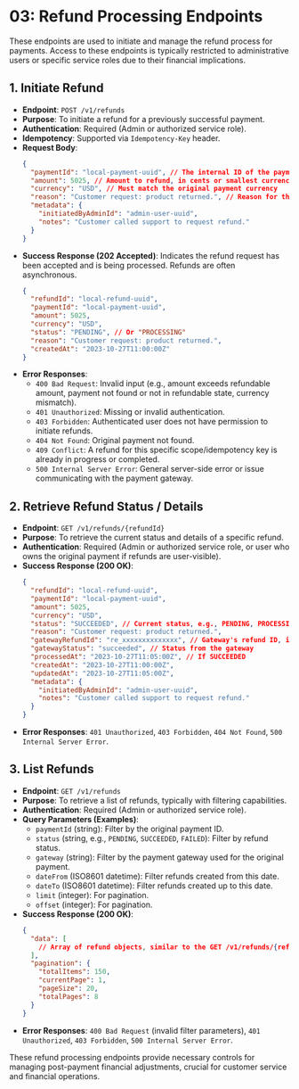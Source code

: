 # 03: Refund Processing Endpoints

These endpoints are used to initiate and manage the refund process for payments. Access to these endpoints is typically restricted to administrative users or specific service roles due to their financial implications.

## 1. Initiate Refund

*   **Endpoint**: `POST /v1/refunds`
*   **Purpose**: To initiate a refund for a previously successful payment.
*   **Authentication**: Required (Admin or authorized service role).
*   **Idempotency**: Supported via `Idempotency-Key` header.
*   **Request Body**:
    ```json
    {
      "paymentId": "local-payment-uuid", // The internal ID of the payment to be refunded
      "amount": 5025, // Amount to refund, in cents or smallest currency unit. Can be partial or full.
      "currency": "USD", // Must match the original payment currency
      "reason": "Customer request: product returned.", // Reason for the refund
      "metadata": {
        "initiatedByAdminId": "admin-user-uuid",
        "notes": "Customer called support to request refund."
      }
    }
    ```
*   **Success Response (202 Accepted)**: Indicates the refund request has been accepted and is being processed. Refunds are often asynchronous.
    ```json
    {
      "refundId": "local-refund-uuid",
      "paymentId": "local-payment-uuid",
      "amount": 5025,
      "currency": "USD",
      "status": "PENDING", // Or "PROCESSING"
      "reason": "Customer request: product returned.",
      "createdAt": "2023-10-27T11:00:00Z"
    }
    ```
*   **Error Responses**:
    *   `400 Bad Request`: Invalid input (e.g., amount exceeds refundable amount, payment not found or not in refundable state, currency mismatch).
    *   `401 Unauthorized`: Missing or invalid authentication.
    *   `403 Forbidden`: Authenticated user does not have permission to initiate refunds.
    *   `404 Not Found`: Original payment not found.
    *   `409 Conflict`: A refund for this specific scope/idempotency key is already in progress or completed.
    *   `500 Internal Server Error`: General server-side error or issue communicating with the payment gateway.

## 2. Retrieve Refund Status / Details

*   **Endpoint**: `GET /v1/refunds/{refundId}`
*   **Purpose**: To retrieve the current status and details of a specific refund.
*   **Authentication**: Required (Admin or authorized service role, or user who owns the original payment if refunds are user-visible).
*   **Success Response (200 OK)**:
    ```json
    {
      "refundId": "local-refund-uuid",
      "paymentId": "local-payment-uuid",
      "amount": 5025,
      "currency": "USD",
      "status": "SUCCEEDED", // Current status, e.g., PENDING, PROCESSING, SUCCEEDED, FAILED
      "reason": "Customer request: product returned.",
      "gatewayRefundId": "re_xxxxxxxxxxxxxx", // Gateway's refund ID, if available
      "gatewayStatus": "succeeded", // Status from the gateway
      "processedAt": "2023-10-27T11:05:00Z", // If SUCCEEDED
      "createdAt": "2023-10-27T11:00:00Z",
      "updatedAt": "2023-10-27T11:05:00Z",
      "metadata": {
        "initiatedByAdminId": "admin-user-uuid",
        "notes": "Customer called support to request refund."
      }
    }
    ```
*   **Error Responses**: `401 Unauthorized`, `403 Forbidden`, `404 Not Found`, `500 Internal Server Error`.

## 3. List Refunds

*   **Endpoint**: `GET /v1/refunds`
*   **Purpose**: To retrieve a list of refunds, typically with filtering capabilities.
*   **Authentication**: Required (Admin or authorized service role).
*   **Query Parameters (Examples)**:
    *   `paymentId` (string): Filter by the original payment ID.
    *   `status` (string, e.g., `PENDING`, `SUCCEEDED`, `FAILED`): Filter by refund status.
    *   `gateway` (string): Filter by the payment gateway used for the original payment.
    *   `dateFrom` (ISO8601 datetime): Filter refunds created from this date.
    *   `dateTo` (ISO8601 datetime): Filter refunds created up to this date.
    *   `limit` (integer): For pagination.
    *   `offset` (integer): For pagination.
*   **Success Response (200 OK)**:
    ```json
    {
      "data": [
        // Array of refund objects, similar to the GET /v1/refunds/{refundId} response
      ],
      "pagination": {
        "totalItems": 150,
        "currentPage": 1,
        "pageSize": 20,
        "totalPages": 8
      }
    }
    ```
*   **Error Responses**: `400 Bad Request` (invalid filter parameters), `401 Unauthorized`, `403 Forbidden`, `500 Internal Server Error`.

These refund processing endpoints provide necessary controls for managing post-payment financial adjustments, crucial for customer service and financial operations.
